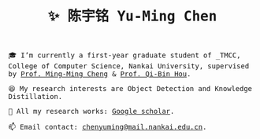 <h1 align="center">
  <samp>
     ✨ 陈宇铭 Yu-Ming Chen
    <br><br>
</h1>



<samp>
  
:mortar_board: I’m currently a first-year graduate student of _TMCC, College of Computer Science, Nankai University, supervised by [Prof. Ming-Ming Cheng](https://mmcheng.net) & [Prof. Qi-Bin Hou](https://houqb.github.io/).

:laughing: My research interests are Object Detection and Knowledge Distillation.
  
:page_with_curl: All my research works: [Google scholar]([https://scholar.google.com/citations?user=0X71NDYAAAAJ&hl=zh-CN&oi=ao](https://scholar.google.com/citations?user=EweNbRAAAAAJ&hl=zh-CN)https://scholar.google.com/citations?user=EweNbRAAAAAJ&hl=zh-CN).
  
:mailbox: Email contact: chenyuming@mail.nankai.edu.cn.
